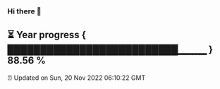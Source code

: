 ### Hi there 👋
⏳ Year progress { ██████████████████████████▁▁▁▁ } 88.56 %
---
⏰ Updated on Sun, 20 Nov 2022 06:10:22 GMT

